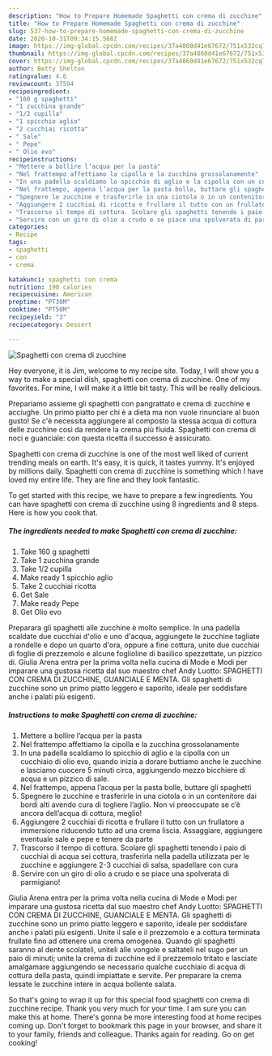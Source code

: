 ```yaml
---
description: "How to Prepare Homemade Spaghetti con crema di zucchine"
title: "How to Prepare Homemade Spaghetti con crema di zucchine"
slug: 537-how-to-prepare-homemade-spaghetti-con-crema-di-zucchine
date: 2020-10-31T09:34:15.568Z
image: https://img-global.cpcdn.com/recipes/37a4860d41e67672/751x532cq70/spaghetti-con-crema-di-zucchine-recipe-main-photo.jpg
thumbnail: https://img-global.cpcdn.com/recipes/37a4860d41e67672/751x532cq70/spaghetti-con-crema-di-zucchine-recipe-main-photo.jpg
cover: https://img-global.cpcdn.com/recipes/37a4860d41e67672/751x532cq70/spaghetti-con-crema-di-zucchine-recipe-main-photo.jpg
author: Betty Shelton
ratingvalue: 4.6
reviewcount: 37594
recipeingredient:
- "160 g spaghetti"
- "1 zucchina grande"
- "1/2 cupilla"
- "1 spicchio aglio"
- "2 cucchiai ricotta"
- " Sale"
- " Pepe"
- " Olio evo"
recipeinstructions:
- "Mettere a bollire l’acqua per la pasta"
- "Nel frattempo affettiamo la cipolla e la zucchina grossolanamente"
- "In una padella scaldiamo lo spicchio di aglio e la cipolla con un cucchiaio di olio evo, quando inizia a dorare buttiamo anche le zucchine e lasciamo cuocere 5 minuti circa, aggiungendo mezzo bicchiere di acqua e un pizzico di sale."
- "Nel frattempo, appena l’acqua per la pasta bolle, buttare gli spaghetti"
- "Spegnere le zucchine e trasferirle in una ciotola o in un contenitore dai bordi alti avendo cura di togliere l’aglio. Non vi preoccupate se c’è ancora dell’acqua di cottura, meglio!"
- "Aggiungere 2 cucchiai di ricotta e frullare il tutto con un frullatore a immersione riducendo tutto ad una crema liscia. Assaggiare, aggiungere eventuale sale e pepe e tenere da parte"
- "Trascorso il tempo di cottura. Scolare gli spaghetti tenendo i paio di cucchiai di acqua sei cottura, trasferirla nella padella utilizzata per le zucchine e aggiungere 2-3 cucchiai di salsa, spadellare con cura"
- "Servire con un giro di olio a crudo e se piace una spolverata di parmigiano!"
categories:
- Recipe
tags:
- spaghetti
- con
- crema

katakunci: spaghetti con crema 
nutrition: 190 calories
recipecuisine: American
preptime: "PT30M"
cooktime: "PT50M"
recipeyield: "3"
recipecategory: Dessert

---
```



![Spaghetti con crema di zucchine](https://img-global.cpcdn.com/recipes/37a4860d41e67672/751x532cq70/spaghetti-con-crema-di-zucchine-recipe-main-photo.jpg)

Hey everyone, it is Jim, welcome to my recipe site. Today, I will show you a way to make a special dish, spaghetti con crema di zucchine. One of my favorites. For mine, I will make it a little bit tasty. This will be really delicious.

Prepariamo assieme gli spaghetti con pangrattato e crema di zucchine e acciughe. Un primo piatto per chi è a dieta ma non vuole rinunciare al buon gusto! Se c&#39;è necessita aggiungere al composto la stessa acqua di cottura delle zucchine così da rendere la crema più fluida. Spaghetti con crema di noci e guanciale: con questa ricetta il successo è assicurato.

Spaghetti con crema di zucchine is one of the most well liked of current trending meals on earth. It's easy, it is quick, it tastes yummy. It's enjoyed by millions daily. Spaghetti con crema di zucchine is something which I have loved my entire life. They are fine and they look fantastic.


To get started with this recipe, we have to prepare a few ingredients. You can have spaghetti con crema di zucchine using 8 ingredients and 8 steps. Here is how you cook that.

<!--inarticleads1-->

##### The ingredients needed to make Spaghetti con crema di zucchine:

1. Take 160 g spaghetti
1. Take 1 zucchina grande
1. Take 1/2 cupilla
1. Make ready 1 spicchio aglio
1. Take 2 cucchiai ricotta
1. Get  Sale
1. Make ready  Pepe
1. Get  Olio evo


Preparara gli spaghetti alle zucchine è molto semplice. In una padella scaldate due cucchiai d&#39;olio e uno d&#39;acqua, aggiungete le zucchine tagliate a rondelle e dopo un quarto d&#39;ora, oppure a fine cottura, unite due cucchiai di foglie di prezzemolo e alcune foglioline di basilico spezzettate, un pizzico di. Giulia Arena entra per la prima volta nella cucina di Mode e Modi per imparare una gustosa ricetta dal suo maestro chef Andy Luotto: SPAGHETTI CON CREMA DI ZUCCHINE, GUANCIALE E MENTA. Gli spaghetti di zucchine sono un primo piatto leggero e saporito, ideale per soddisfare anche i palati più esigenti. 

<!--inarticleads2-->

##### Instructions to make Spaghetti con crema di zucchine:

1. Mettere a bollire l’acqua per la pasta
1. Nel frattempo affettiamo la cipolla e la zucchina grossolanamente
1. In una padella scaldiamo lo spicchio di aglio e la cipolla con un cucchiaio di olio evo, quando inizia a dorare buttiamo anche le zucchine e lasciamo cuocere 5 minuti circa, aggiungendo mezzo bicchiere di acqua e un pizzico di sale.
1. Nel frattempo, appena l’acqua per la pasta bolle, buttare gli spaghetti
1. Spegnere le zucchine e trasferirle in una ciotola o in un contenitore dai bordi alti avendo cura di togliere l’aglio. Non vi preoccupate se c’è ancora dell’acqua di cottura, meglio!
1. Aggiungere 2 cucchiai di ricotta e frullare il tutto con un frullatore a immersione riducendo tutto ad una crema liscia. Assaggiare, aggiungere eventuale sale e pepe e tenere da parte
1. Trascorso il tempo di cottura. Scolare gli spaghetti tenendo i paio di cucchiai di acqua sei cottura, trasferirla nella padella utilizzata per le zucchine e aggiungere 2-3 cucchiai di salsa, spadellare con cura
1. Servire con un giro di olio a crudo e se piace una spolverata di parmigiano!


Giulia Arena entra per la prima volta nella cucina di Mode e Modi per imparare una gustosa ricetta dal suo maestro chef Andy Luotto: SPAGHETTI CON CREMA DI ZUCCHINE, GUANCIALE E MENTA. Gli spaghetti di zucchine sono un primo piatto leggero e saporito, ideale per soddisfare anche i palati più esigenti. Unite il sale e il prezzemolo e a cottura terminata frullate fino ad ottenere una crema omogenea. Quando gli spaghetti saranno al dente scolateli, uniteli alle vongole e saltateli nel sugo per un paio di minuti; unite la crema di zucchine ed il prezzemolo tritato e lasciate amalgamare aggiungendo se necessario qualche cucchiaio di acqua di cottura della pasta, quindi impiattate e servite. Per preparare la crema lessate le zucchine intere in acqua bollente salata. 

So that's going to wrap it up for this special food spaghetti con crema di zucchine recipe. Thank you very much for your time. I am sure you can make this at home. There's gonna be more interesting food at home recipes coming up. Don't forget to bookmark this page in your browser, and share it to your family, friends and colleague. Thanks again for reading. Go on get cooking!
